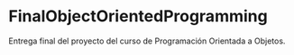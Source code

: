 # FinalObjectOrientedProgramming
Entrega final del proyecto del curso de Programación Orientada a Objetos.
